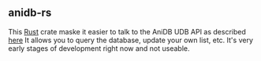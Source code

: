 ## anidb-rs

This [Rust](https://www.rust-lang.org) crate maske it easier to talk to the AniDB UDB API as described [here](https://wiki.anidb.info/w/UDP_API_Definition) It allows you to query the database, update your own list, etc.
It's very early stages of development right now and not useable.
